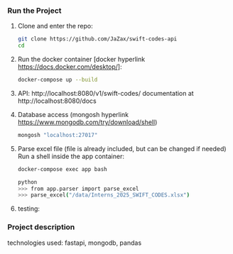 ### Run the Project

1. Clone and enter the repo:
   ```bash
   git clone https://github.com/JaZax/swift-codes-api
   cd 
   ```

2. Run the docker container [docker hyperlink https://docs.docker.com/desktop/]:
    ```bash
    docker-compose up --build
    ```

3. API: 
    http://localhost:8080/v1/swift-codes/
    documentation at http://localhost:8080/docs

4. Database access (mongosh hyperlink https://www.mongodb.com/try/download/shell)
    ```bash
    mongosh "localhost:27017"
    ```

5. Parse excel file (file is already included, but can be changed if needed)
    Run a shell inside the app container:
    ```bash
    docker-compose exec app bash
    ```
    ```bash
    python
    >>> from app.parser import parse_excel
    >>> parse_excel("/data/Interns_2025_SWIFT_CODES.xlsx")
    ```

5. testing:

### Project description

technologies used: fastapi, mongodb, pandas
